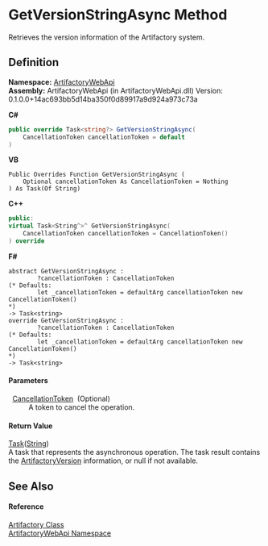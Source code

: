 # GetVersionStringAsync Method


Retrieves the version information of the Artifactory system.



## Definition
**Namespace:** <a href="75b20af6-7197-02a5-e38f-f7b15eac4732">ArtifactoryWebApi</a>  
**Assembly:** ArtifactoryWebApi (in ArtifactoryWebApi.dll) Version: 0.1.0.0+14ac693bb5d14ba350f0d89917a9d924a973c73a

**C#**
``` C#
public override Task<string?> GetVersionStringAsync(
	CancellationToken cancellationToken = default
)
```
**VB**
``` VB
Public Overrides Function GetVersionStringAsync ( 
	Optional cancellationToken As CancellationToken = Nothing
) As Task(Of String)
```
**C++**
``` C++
public:
virtual Task<String^>^ GetVersionStringAsync(
	CancellationToken cancellationToken = CancellationToken()
) override
```
**F#**
``` F#
abstract GetVersionStringAsync : 
        ?cancellationToken : CancellationToken 
(* Defaults:
        let _cancellationToken = defaultArg cancellationToken new CancellationToken()
*)
-> Task<string> 
override GetVersionStringAsync : 
        ?cancellationToken : CancellationToken 
(* Defaults:
        let _cancellationToken = defaultArg cancellationToken new CancellationToken()
*)
-> Task<string> 
```



#### Parameters
<dl><dt>  <a href="https://learn.microsoft.com/dotnet/api/system.threading.cancellationtoken" target="_blank" rel="noopener noreferrer">CancellationToken</a>  (Optional)</dt><dd>A token to cancel the operation.</dd></dl>

#### Return Value
<a href="https://learn.microsoft.com/dotnet/api/system.threading.tasks.task-1" target="_blank" rel="noopener noreferrer">Task</a>(<a href="https://learn.microsoft.com/dotnet/api/system.string" target="_blank" rel="noopener noreferrer">String</a>)  
A task that represents the asynchronous operation. The task result contains the <a href="856e526c-1728-dd8c-2a47-1f97b75f359f">ArtifactoryVersion</a> information, or null if not available.

## See Also


#### Reference
<a href="214800f8-17f4-d8c7-736d-e57a039a6686">Artifactory Class</a>  
<a href="75b20af6-7197-02a5-e38f-f7b15eac4732">ArtifactoryWebApi Namespace</a>  
